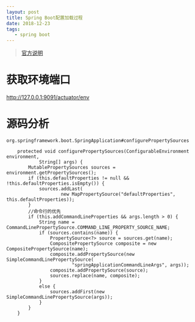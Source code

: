 ```yaml
---
layout: post
title: Spring Boot配置加载过程
date: 2018-12-23
tags:
   - spring boot
---
```

> [官方说明](https://docs.spring.io/spring-boot/docs/2.1.1.RELEASE/reference/htmlsingle/#boot-features-external-config) 

# 获取环境端口
http://127.0.0.1:9091/actuator/env

# 源码分析

`org.springframework.boot.SpringApplication#configurePropertySources`
```
	protected void configurePropertySources(ConfigurableEnvironment environment,
			String[] args) {
		MutablePropertySources sources = environment.getPropertySources();
		if (this.defaultProperties != null && !this.defaultProperties.isEmpty()) {
			sources.addLast(
					new MapPropertySource("defaultProperties", this.defaultProperties));
		}
		//命令行的优先
		if (this.addCommandLineProperties && args.length > 0) {
			String name = CommandLinePropertySource.COMMAND_LINE_PROPERTY_SOURCE_NAME;
			if (sources.contains(name)) {
				PropertySource<?> source = sources.get(name);
				CompositePropertySource composite = new CompositePropertySource(name);
				composite.addPropertySource(new SimpleCommandLinePropertySource(
						"springApplicationCommandLineArgs", args));
				composite.addPropertySource(source);
				sources.replace(name, composite);
			}
			else {
				sources.addFirst(new SimpleCommandLinePropertySource(args));
			}
		}
	}

```